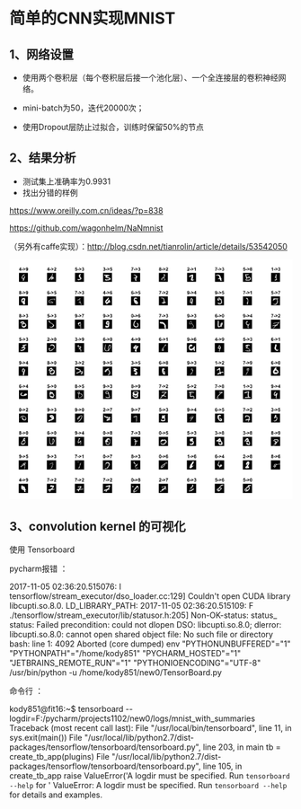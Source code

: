 # 简单的CNN实现MNIST

## 1、网络设置

* 使用两个卷积层（每个卷积层后接一个池化层）、一个全连接层的卷积神经网络。

* mini-batch为50，迭代20000次；

* 使用Dropout层防止过拟合，训练时保留50%的节点

## 2、结果分析

* 测试集上准确率为0.9931
* 找出分错的样例

https://www.oreilly.com.cn/ideas/?p=838

https://github.com/wagonhelm/NaNmnist

（另外有caffe实现）：http://blog.csdn.net/tianrolin/article/details/53542050

![Example.png](https://github.com/Kody851/MNIST_CNN/blob/master/Example.png)

## 3、convolution kernel 的可视化
使用 Tensorboard
 
 
pycharm报错 ：

2017-11-05 02:36:20.515076: I tensorflow/stream_executor/dso_loader.cc:129] Couldn't open CUDA library libcupti.so.8.0. LD_LIBRARY_PATH: 
2017-11-05 02:36:20.515109: F ./tensorflow/stream_executor/lib/statusor.h:205] Non-OK-status: status_ status: Failed precondition: could not dlopen DSO: libcupti.so.8.0; dlerror: libcupti.so.8.0: cannot open shared object file: No such file or directory
bash: line 1:  4092 Aborted                 (core dumped) env "PYTHONUNBUFFERED"="1" "PYTHONPATH"="/home/kody851" "PYCHARM_HOSTED"="1" "JETBRAINS_REMOTE_RUN"="1" "PYTHONIOENCODING"="UTF-8" /usr/bin/python -u /home/kody851/new0/TensorBoard.py


命令行 ：

kody851@fit16:~$ tensorboard -- logdir=F:/pycharm/projects1102/new0/logs/mnist_with_summaries
Traceback (most recent call last):
  File "/usr/local/bin/tensorboard", line 11, in <module>
    sys.exit(main())
  File "/usr/local/lib/python2.7/dist-packages/tensorflow/tensorboard/tensorboard.py", line 203, in main
    tb = create_tb_app(plugins)
  File "/usr/local/lib/python2.7/dist-packages/tensorflow/tensorboard/tensorboard.py", line 105, in create_tb_app
    raise ValueError('A logdir must be specified. Run `tensorboard --help` for '
ValueError: A logdir must be specified. Run `tensorboard --help` for details and examples.

